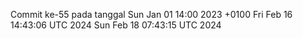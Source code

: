 Commit ke-55 pada tanggal Sun Jan 01 14:00 2023 +0100
Fri Feb 16 14:43:06 UTC 2024
Sun Feb 18 07:43:15 UTC 2024
